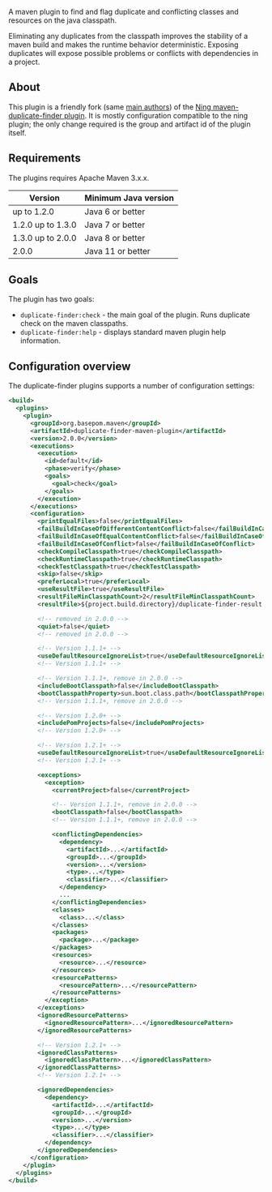 A maven plugin to find and flag duplicate and conflicting classes and resources on the java classpath.

Eliminating any duplicates from the classpath improves the stability of a maven build and makes the runtime behavior deterministic. Exposing duplicates will expose possible problems or conflicts with dependencies in a project.

## About

This plugin is a friendly fork (same [main authors](https://github.com/basepom/duplicate-finder-maven-plugin/blob/main/NOTICE.txt)) of the [Ning maven-duplicate-finder plugin](https://github.com/ning/maven-duplicate-finder-plugin). It is mostly configuration compatible to the ning plugin; the only change required is the group and artifact id of the plugin itself.

## Requirements

The plugins requires Apache Maven 3.x.x.

| Version           | Minimum Java version |
|-------------------|----------------------|
| up to 1.2.0       | Java 6 or better     |
| 1.2.0 up to 1.3.0 | Java 7 or better     |
| 1.3.0 up to 2.0.0 | Java 8 or better     |
| 2.0.0             | Java 11 or better    |

## Goals

The plugin has two goals:

* `duplicate-finder:check` - the main goal of the plugin. Runs duplicate check on the maven classpaths.
* `duplicate-finder:help` - displays standard maven plugin help information.

## Configuration overview

The duplicate-finder plugins supports a number of configuration settings:

```xml
<build>
  <plugins>
    <plugin>
      <groupId>org.basepom.maven</groupId>
      <artifactId>duplicate-finder-maven-plugin</artifactId>
      <version>2.0.0</version>
      <executions>
        <execution>
          <id>default</id>
          <phase>verify</phase>
          <goals>
            <goal>check</goal>
          </goals>
        </execution>
      </executions>
      <configuration>
        <printEqualFiles>false</printEqualFiles>
        <failBuildInCaseOfDifferentContentConflict>false</failBuildInCaseOfDifferentContentConflict>
        <failBuildInCaseOfEqualContentConflict>false</failBuildInCaseOfEqualContentConflict>
        <failBuildInCaseOfConflict>false</failBuildInCaseOfConflict>
        <checkCompileClasspath>true</checkCompileClasspath>
        <checkRuntimeClasspath>true</checkRuntimeClasspath>
        <checkTestClasspath>true</checkTestClasspath>
        <skip>false</skip>
        <preferLocal>true</preferLocal>
        <useResultFile>true</useResultFile>
        <resultFileMinClasspathCount>2</resultFileMinClasspathCount>
        <resultFile>${project.build.directory}/duplicate-finder-result.xml</resultFile>

        <!-- removed in 2.0.0 -->
        <quiet>false</quiet>
        <!-- removed in 2.0.0 -->

        <!-- Version 1.1.1+ -->
        <useDefaultResourceIgnoreList>true</useDefaultResourceIgnoreList>
        <!-- Version 1.1.1+ -->

        <!-- Version 1.1.1+, remove in 2.0.0 -->
        <includeBootClasspath>false</includeBootClasspath>
        <bootClasspathProperty>sun.boot.class.path</bootClasspathProperty>
        <!-- Version 1.1.1+, remove in 2.0.0 -->

        <!-- Version 1.2.0+ -->
        <includePomProjects>false</includePomProjects>
        <!-- Version 1.2.0+ -->

        <!-- Version 1.2.1+ -->
        <useDefaultResourceIgnoreList>true</useDefaultResourceIgnoreList>
        <!-- Version 1.2.1+ -->

        <exceptions>
          <exception>
            <currentProject>false</currentProject>

            <!-- Version 1.1.1+, remove in 2.0.0 -->
            <bootClasspath>false</bootClasspath>
            <!-- Version 1.1.1+, remove in 2.0.0 -->

            <conflictingDependencies>
              <dependency>
                <artifactId>...</artifactId>
                <groupId>...</groupId>
                <version>...</version>
                <type>...</type>
                <classifier>...</classifier>
              </dependency>
              ...
            </conflictingDependencies>
            <classes>
              <class>...</class>               
            </classes>
            <packages>
              <package>...</package>
            </packages>
            <resources>
              <resource>...</resource>
            </resources>
            <resourcePatterns>
              <resourcePattern>...</resourcePattern>
            </resourcePatterns>
          </exception>
        </exceptions>
        <ignoredResourcePatterns>
          <ignoredResourcePattern>...</ignoredResourcePattern>
        </ignoredResourcePatterns>

        <!-- Version 1.2.1+ -->
        <ignoredClassPatterns>
          <ignoredClassPattern>...</ignoredClassPattern>
        </ignoredClassPatterns>
        <!-- Version 1.2.1+ -->

        <ignoredDependencies>
          <dependency>
            <artifactId>...</artifactId>
            <groupId>...</groupId>
            <version>...</version>
            <type>...</type>
            <classifier>...</classifier>
          </dependency>
        </ignoredDependencies>
      </configuration>
    </plugin>
  </plugins>
</build>
```
